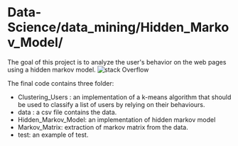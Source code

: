 # Data-Science/data_mining/Hidden_Markov_Model/

The goal of this project  is to analyze the user's behavior on the web pages  using a hidden markov model. 
![stack Overflow](https://github.com/ANIS87/Data-Science/data_mining/Hidden_Markov_Model/3335576520-HMM.png
)


The final code  contains three folder:

*  Clustering_Users : an implementation of a k-means algorithm that should be used to classify a list of users by relying on their behaviours.
*  data : a csv file contains the data. 
*  Hidden_Markov_Model: an implementation of hidden markov model 
*  Markov_Matrix: extraction of markov matrix from the data. 
*  test: an example of test.
